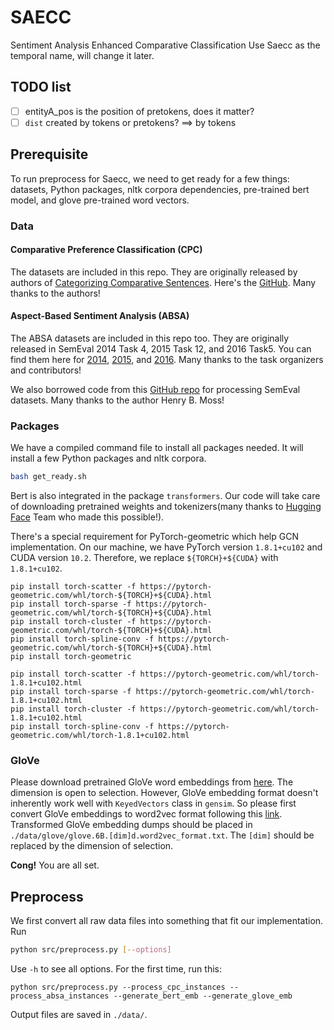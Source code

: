 # SAECC
Sentiment Analysis Enhanced Comparative Classification
Use Saecc as the temporal name, will change it later.

## TODO list

- [ ] entityA_pos is the position of pretokens, does it matter?
- [ ] `dist` created by tokens or pretokens? ==> by tokens

## Prerequisite

To run preprocess for Saecc, we need to get ready for a few things: datasets,  Python packages, nltk corpora dependencies, pre-trained bert model, and glove pre-trained word vectors. 
### Data
#### Comparative Preference Classification (CPC)
The datasets are included in this repo. They are originally released by authors of [Categorizing Comparative Sentences](https://arxiv.org/abs/1809.06152). Here's the 
[GitHub](https://github.com/uhh-lt/comparative). Many thanks to the authors!
#### Aspect-Based Sentiment Analysis (ABSA)
The ABSA datasets are included in this repo too. They are originally released in SemEval 2014 Task 4, 2015 Task 12, and 2016 Task5. You can find them here for [2014](https://alt.qcri.org/semeval2014/task4/), [2015](https://alt.qcri.org/semeval2015/task12/), and [2016](https://alt.qcri.org/semeval2016/task5/). Many thanks to the task organizers and contributors!

We also borrowed code from this [GitHub repo](https://github.com/henrymoss/COLING2018) for processing SemEval datasets. Many thanks to the author Henry B. Moss!

### Packages
We have a compiled command file to install all packages needed. It will install a few Python packages and nltk corpora. 
```bash
bash get_ready.sh
```
Bert is also integrated in the package `transformers`. Our code will take care of downloading pretrained weights and tokenizers(many thanks to [Hugging Face](https://huggingface.co/) Team who made this possible!).

There's a special requirement for PyTorch-geometric which help GCN implementation.
On our machine, we have PyTorch version `1.8.1+cu102` and CUDA version `10.2`. Therefore, we replace `${TORCH}+${CUDA}` with `1.8.1+cu102`.
```
pip install torch-scatter -f https://pytorch-geometric.com/whl/torch-${TORCH}+${CUDA}.html
pip install torch-sparse -f https://pytorch-geometric.com/whl/torch-${TORCH}+${CUDA}.html
pip install torch-cluster -f https://pytorch-geometric.com/whl/torch-${TORCH}+${CUDA}.html
pip install torch-spline-conv -f https://pytorch-geometric.com/whl/torch-${TORCH}+${CUDA}.html
pip install torch-geometric
```

```
pip install torch-scatter -f https://pytorch-geometric.com/whl/torch-1.8.1+cu102.html
pip install torch-sparse -f https://pytorch-geometric.com/whl/torch-1.8.1+cu102.html
pip install torch-cluster -f https://pytorch-geometric.com/whl/torch-1.8.1+cu102.html
pip install torch-spline-conv -f https://pytorch-geometric.com/whl/torch-1.8.1+cu102.html
```


### GloVe
Please download pretrained GloVe word embeddings from [here](https://nlp.stanford.edu/projects/glove/). The dimension is open to selection. However, GloVe embedding format doesn't inherently work well with `KeyedVectors` class in `gensim`. So please first convert GloVe embeddings to word2vec format following this [link](https://radimrehurek.com/gensim/scripts/glove2word2vec.html). Transformed GloVe embedding dumps should be placed in `./data/glove/glove.6B.[dim]d.word2vec_format.txt`. The `[dim]` should be replaced by the dimension of selection.

**Cong!** You are all set.

## Preprocess

We first convert all raw data files into something that fit our implementation. 
Run
```bash
python src/preprocess.py [--options]
```
Use `-h` to see all options. For the first time, run this:
```
python src/preprocess.py --process_cpc_instances --process_absa_instances --generate_bert_emb --generate_glove_emb
```
Output files are saved in `./data/`.
